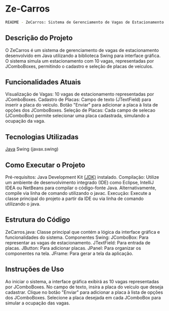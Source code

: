 # Ze-Carros

```bash
README - ZeCarros: Sistema de Gerenciamento de Vagas de Estacionamento
```

## Descrição do Projeto

O ZeCarros é um sistema de gerenciamento de vagas de estacionamento desenvolvido em Java utilizando a biblioteca Swing para interface gráfica. O sistema simula um estacionamento com 10 vagas, representadas por JComboBoxes, permitindo o cadastro e seleção de placas de veículos.

## Funcionalidades Atuais

Visualização de Vagas:
10 vagas de estacionamento representadas por JComboBoxes.
Cadastro de Placas:
Campo de texto (JTextField) para inserir a placa do veículo.
Botão "Enviar" para adicionar a placa à lista de opções dos JComboBoxes.
Seleção de Placas:
Cada campo de selecao (JComboBox) permite selecionar uma placa cadastrada, simulando a ocupação da vaga.

## Tecnologias Utilizadas

[Java](https://www.oracle.com/java/)
Swing (javax.swing)

## Como Executar o Projeto

Pré-requisitos:
Java Development Kit [(JDK)](https://www.oracle.com/java/technologies/javase-jdk20-doc-downloads.html) instalado.
Compilação:
Utilize um ambiente de desenvolvimento integrado (IDE) como Eclipse, IntelliJ IDEA ou NetBeans para compilar o código-fonte Java.
Alternativamente, compile via linha de comando utilizando o javac.
Execução:
Execute a classe principal do projeto a partir da IDE ou via linha de comando utilizando o java.

## Estrutura do Código

ZeCarros.java: Classe principal que contém a lógica da interface gráfica e funcionalidades do sistema.
Componentes Swing:
JComboBox: Para representar as vagas de estacionamento.
JTextField: Para entrada de placas.
JButton: Para adicionar placas.
JPanel: Para organizar os componentes na tela.
JFrame: Para gerar a tela da aplicação.

## Instruções de Uso

Ao iniciar o sistema, a interface gráfica exibirá as 10 vagas representadas por JComboBoxes.
No campo de texto, insira a placa do veículo que deseja cadastrar.
Clique no botão "Enviar" para adicionar a placa à lista de opções dos JComboBoxes.
Selecione a placa desejada em cada JComboBox para simular a ocupação das vagas.
